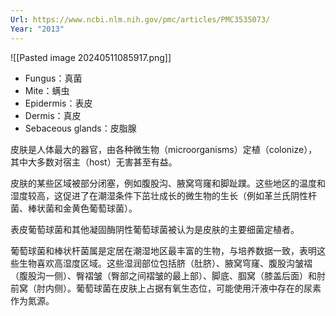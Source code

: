 ```yaml
---
Url: https://www.ncbi.nlm.nih.gov/pmc/articles/PMC3535073/
Year: "2013"
---
```

![[Pasted image 20240511085917.png]]
- Fungus：真菌
- Mite：螨虫
- Epidermis：表皮
- Dermis：真皮
- Sebaceous glands：皮脂腺

皮肤是人体最大的器官，由各种微生物（microorganisms）定植（colonize），其中大多数对宿主（host）无害甚至有益。

皮肤的某些区域被部分闭塞，例如腹股沟、腋窝穹窿和脚趾蹼。这些地区的温度和湿度较高，这促进了在潮湿条件下茁壮成长的微生物的生长（例如革兰氏阴性杆菌、棒状菌和金黄色葡萄球菌）。

表皮葡萄球菌和其他凝固酶阴性葡萄球菌被认为是皮肤的主要细菌定植者。

葡萄球菌和棒状杆菌属是定居在潮湿地区最丰富的生物，与培养数据一致，表明这些生物喜欢高湿度区域。这些湿润部位包括脐（肚脐）、腋窝穹窿、腹股沟皱褶（腹股沟一侧）、臀褶皱（臀部之间褶皱的最上部）、脚底、腘窝（膝盖后面）和肘前窝（肘内侧）。葡萄球菌在皮肤上占据有氧生态位，可能使用汗液中存在的尿素作为氮源。